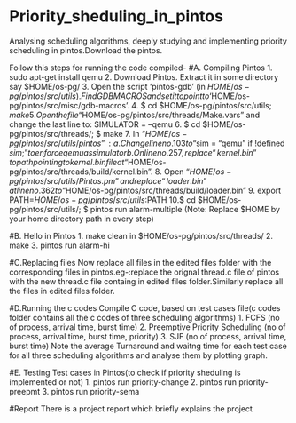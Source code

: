 # Priority_sheduling_in_pintos

Analysing scheduling algorithms, deeply studying and implementing  priority scheduling in pintos.Download the pintos.

Follow this steps for running the code compiled-
#A. Compiling Pintos
	1. sudo apt-get install qemu
	2. Download Pintos. Extract it in some directory say $HOME/os-pg/
	3. Open the script ‘pintos-gdb’ (in $HOME/os-pg/pintos/src/utils). Find GDBMACROS and set it to point to ‘$HOME/os-pg/pintos/src/misc/gdb-macros’.
	4. $ cd $HOME/os-pg/pintos/src/utils; $make
	5. Open the file “$HOME/os-pg/pintos/src/threads/Make.vars” and change the last line to: SIMULATOR = –qemu
	6. $ cd $HOME/os-pg/pintos/src/threads/; $ make
	7. In “$HOME/os-pg/pintos/src/utils/pintos” :
		a. Change line no. 103 to “$sim = “qemu” if !defined $sim;” to enforce qemu as simulator
		b. On line no. 257, replace “kernel.bin” to path pointing to kernel.bin file at “$HOME/os-pg/pintos/src/threads/build/kernel.bin”.
	8. Open “$HOME/os-pg/pintos/src/utils/Pintos.pm” and replace “loader.bin” at line no. 362 to “$HOME/os-pg/pintos/src/threads/build/loader.bin”
	9. export PATH=$HOME/os-pg/pintos/src/utils:$PATH
	10.$ cd $HOME/os-pg/pintos/src/utils/; $ pintos run alarm-multiple
	(Note: Replace $HOME by your home directory path in every step)

#B. Hello in Pintos
	1. make clean in $HOME/os-pg/pintos/src/threads/
	2. make
	3. pintos run alarm-hi

#C.Replacing files
Now replace all files in the edited files folder with the corresponding files in pintos.eg-:replace the orignal thread.c file of pintos with the  new thread.c file containg in edited files folder.Similarly replace all the files in edited files folder. 

#D.Running the c codes
Compile C code, based on test cases file(c codes folder contains all the c codes of three scheduling algorithms)
	1. FCFS (no of process, arrival time, burst time)
	2. Preemptive Priority Scheduling (no of process, arrival time, burst time, priority)
	3. SJF (no of process, arrival time, burst time)
		Note the average Turnaround and waitng time for each test case for all three scheduling algorithms and analyse them by plotting graph.

#E. Testing 
Test cases in Pintos(to check if priority sheduling is implemented or not)
	1. pintos run priority-change
	2. pintos run priority-preepmt
	3. pintos run priority-sema 

#Report
There is a project report which briefly explains the project 

